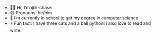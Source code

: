 - 👋🏻 Hi, I’m @k-chase
- 😄 Pronouns: he/him
- 🌱 I’m currently in school to get my degree in computer science
- ⚡ Fun fact: I have three cats and a ball python! I also love to read and write.
